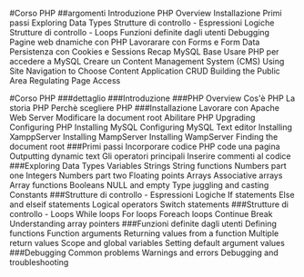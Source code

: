 #Corso PHP
##argomenti
Introduzione
PHP Overview
Installazione
Primi passi
Exploring Data Types
Strutture di controllo - Espressioni Logiche
Strutture di controllo - Loops
Funzioni definite dagli utenti
Debugging
Pagine web dnamiche con PHP
Lavorarare con Forms e Form Data
Persistenza con Cookies e Sessions
Recap MySQL Base
Usare PHP per accedere a MySQL
Creare un Content Management System (CMS)
Using Site Navigation to Choose Content
Application CRUD
Building the Public Area
Regulating Page Access


#Corso PHP
###dettaglio
###Introduzione
###PHP Overview
	Cos'è PHP
	La storia PHP
	Perchè scegliere PHP
###Installazione
	Lavorare con Apache Web Server
	Modificare la document root
	Abilitare PHP
	Upgrading
	Configuring PHP
	Installing MySQL
	Configuring MySQL
	Text editor
	Installing XamppServer
	Installing MampServer
	Installing WampServer
	Finding the document root
###Primi passi
	Incorporare codice PHP code una pagina
	Outputting dynamic text
	Gli operatori principali
	Inserire commenti al codice
###Exploring Data Types
	Variables
	Strings
	String functions
	Numbers part one Integers
	Numbers part two Floating points
	Arrays
	Associative arrays
	Array functions
	Booleans
	NULL and empty
	Type juggling and casting
	Constants
###Strutture di controllo - Espressioni Logiche
	If statements
	Else and elseif statements
	Logical operators
	Switch statements
###Strutture di controllo - Loops
	While loops
	For loops
	Foreach loops
	Continue
	Break
	Understanding array pointers
###Funzioni definite dagli utenti
	Defining functions
	Function arguments
	Returning values from a function
	Multiple return values
	Scope and global variables
	Setting default argument values
###Debugging
	Common problems
	Warnings and errors
	Debugging and troubleshooting